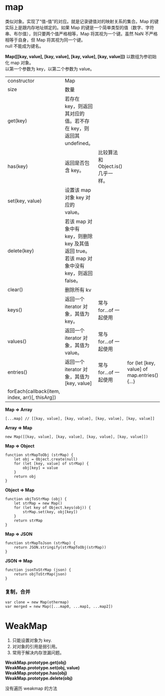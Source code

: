 # map

类似对象。实现了“值-值”的对应。就是记录键值对的映射关系的集合。Map 的键实际上是跟内存地址绑定的。如果 Map 的键是一个简单类型的值（数字、字符串、布尔值），则只要两个值严格相等，Map 将其视为一个键。虽然 NaN 不严格相等于自身，但 Map 将其视为同一个键。  
null 不能成为键名。

**Map([[kay, value], [kay, value], [kay, value], [kay, value]])** 以数组为参初始化 map 对象。  
以第一个参数为 key，以第二个参数为 value。

|                                                |                                                                                            |                                  |                                              |
| ---------------------------------------------- | ------------------------------------------------------------------------------------------ | -------------------------------- | -------------------------------------------- |
| constructor                                    | Map                                                                                        |                                  |                                              |
| size                                           | 数量                                                                                       |                                  |                                              |
| get(key)                                       | 若存在 key，则返回其对应的值。若不存在 key，则返回其 undefined。                           |                                  |                                              |
| has(key)                                       | 返回是否包含 key。                                                                         | 比较算法和 Object.is()几乎一样。 |                                              |
| set(key, value)                                | 设置该 map 对象 key 对应的 value。                                                         |                                  |                                              |
| delete(key)                                    | 若该 map 对象中有 key，则删除 key 及其值返回 true。若该 map 对象中没有 key，则返回 false。 |                                  |                                              |
| clear()                                        | 删除所有 kv                                                                                |                                  |                                              |
| keys()                                         | 返回一个 iterator 对象，其值为 key。                                                       | 常与 for...of 一起使用           |                                              |
| values()                                       | 返回一个 iterator 对象，其值为 value。                                                     | 常与 for...of 一起使用           |                                              |
| entries()                                      | 返回一个 iterator 对象，其值为[key, value]                                                 | 常与 for...of 一起使用           | for (let [key, value] of map.entries() {...} |
| forEach(callback(item, index, arr)[, thisArg]) |                                                                                            |                                  |

**Map => Array**

    [...map] // [[kay, value], [kay, value], [kay, value], [kay, value]]

**Array => Map**

    new Map([[kay, value], [kay, value], [kay, value], [kay, value]])

**Map => Object**

    function strMapToObj (strMap) {
        let obj = Object.create(null)
        for (let [key, value] of strMap) {
            obj[key] = value
        }
        return obj
    }

**Object => Map**

    function objToStrMap (obj) {
        let strMap = new Map()
        for (let key of Object.keys(obj)) {
            strMap.set(key, obj[key])
        }
        return strMap
    }

**Map => JSON**

    function strMapToJson (strMap) {
        return JSON.stringify(strMapToObj(strMap))
    }

**JSON => Map**

    function jsonToStrMap (json) {
        return objToStrMap(json)
    }

### 复制，合并

    var clone = new Map(othermap)
    var merged = new Map([...map0, ...map1, ...map2])

# WeakMap

1. 只能设置对象为 key.
2. 对对象的引用是弱引用。
3. 常用于解决内存泄漏问题。

**WeakMap.prototype.get(obj)**  
**WeakMap.prototype.set(obj, value)**  
**WeakMap.prototype.has(obj)**  
**WeakMap.prototype.delete(obj)**

没有遍历 weakmap 的方法
